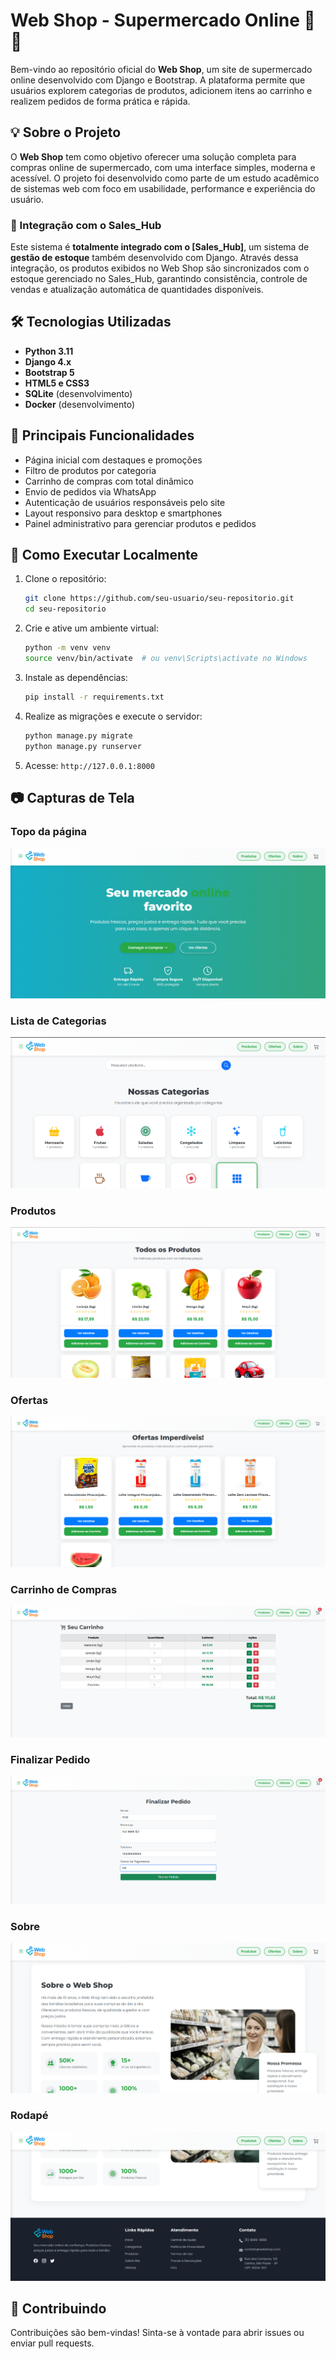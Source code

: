 # Web Shop - Supermercado Online 🛒🥦

Bem-vindo ao repositório oficial do **Web Shop**, um site de supermercado online desenvolvido com Django e Bootstrap. A plataforma permite que usuários explorem categorias de produtos, adicionem itens ao carrinho e realizem pedidos de forma prática e rápida.

## 💡 Sobre o Projeto

O **Web Shop** tem como objetivo oferecer uma solução completa para compras online de supermercado, com uma interface simples, moderna e acessível. O projeto foi desenvolvido como parte de um estudo acadêmico de sistemas web com foco em usabilidade, performance e experiência do usuário.

### 🔗 Integração com o Sales_Hub

Este sistema é **totalmente integrado com o [Sales_Hub]**, um sistema de **gestão de estoque** também desenvolvido com Django. Através dessa integração, os produtos exibidos no Web Shop são sincronizados com o estoque gerenciado no Sales_Hub, garantindo consistência, controle de vendas e atualização automática de quantidades disponíveis.

## 🛠 Tecnologias Utilizadas

- **Python 3.11**
- **Django 4.x**
- **Bootstrap 5**
- **HTML5 e CSS3**
- **SQLite** (desenvolvimento)
- **Docker** (desenvolvimento)

## 🔑 Principais Funcionalidades

- Página inicial com destaques e promoções
- Filtro de produtos por categoria
- Carrinho de compras com total dinâmico
- Envio de pedidos via WhatsApp
- Autenticação de usuários responsáveis pelo site
- Layout responsivo para desktop e smartphones
- Painel administrativo para gerenciar produtos e pedidos

## 🚀 Como Executar Localmente

1. Clone o repositório:
   ```bash
   git clone https://github.com/seu-usuario/seu-repositorio.git
   cd seu-repositorio
   ```

2. Crie e ative um ambiente virtual:
   ```bash
   python -m venv venv
   source venv/bin/activate  # ou venv\Scripts\activate no Windows
   ```

3. Instale as dependências:
   ```bash
   pip install -r requirements.txt
   ```

4. Realize as migrações e execute o servidor:
   ```bash
   python manage.py migrate
   python manage.py runserver
   ```

5. Acesse: `http://127.0.0.1:8000`

## 📷 Capturas de Tela

### Topo da página
![Página Inicial](screenshot/topo.png)

### Lista de Categorias
![Lista de Produtos](screenshot/categorias.png)

### Produtos
![Rodapé](screenshot/produtos.png)

### Ofertas
![Rodapé](screenshot/ofertas.png)

### Carrinho de Compras
![Rodapé](screenshot/carrinho.png)

### Finalizar Pedido
![Rodapé](screenshot/finalizar_pedido.png)

### Sobre
![Carrinho](screenshot/sobre.png)

### Rodapé
![Rodapé](screenshot/footer.png)

## 🙋 Contribuindo

Contribuições são bem-vindas! Sinta-se à vontade para abrir issues ou enviar pull requests.
